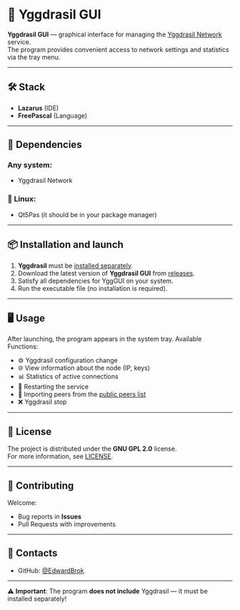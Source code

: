 # 🌳 Yggdrasil GUI

**Yggdrasil GUI** — graphical interface for managing the [Yggdrasil Network](https://yggdrasil-network.github.io/) service.  
The program provides convenient access to network settings and statistics via the tray menu.   

---

## 🛠 Stack
- **Lazarus** (IDE)
- **FreePascal** (Language)  

---

## 📎 Dependencies

### Any system:
- Yggdrasil Network
### 🐧 Linux:
- Qt5Pas (it should be in your package manager)  

---

## 📦 Installation and launch
1. **Yggdrasil** must be [installed separately](https://yggdrasil-network.github.io/installation.html).  
2. Download the latest version of **Yggdrasil GUI** from [releases](https://github.com/EdwardBrok/yggdrasil-network-gui/releases).
3. Satisfy all dependencies for YggGUI on your system.  
4. Run the executable file (no installation is required).  

---

## 🖥 Usage
After launching, the program appears in the system tray. Available Functions:
- ⚙️ Yggdrasil configuration change  
- 🌐 View information about the node (IP, keys)  
- 📊 Statistics of active connections  
- 🔄 Restarting the service
- 📩 Importing peers from the [public peers list]('https://publicpeers.neilalexander.dev/publicnodes.json')  
- ❌ Yggdrasil stop  

---

## 📜 License
The project is distributed under the **GNU GPL 2.0** license.  
For more information, see [LICENSE](LICENSE).  

---

## 🤝 Contributing
Welcome:  
- Bug reports in **Issues**  
- Pull Requests with improvements  

---

## 📩 Contacts
- GitHub: [@EdwardBrok](https://github.com/EdwardBrok)  

---

⚠️ **Important**: The program **does not include** Yggdrasil — it must be installed separately!
